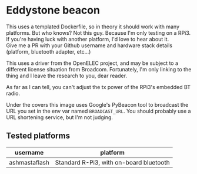 # Eddystone beacon

This uses a templated Dockerfile, so in theory it should work with many
platforms.  But who knows?  Not this guy.  Because I'm only testing on a RPi3.
If you're having luck with another platform, I'd love to hear about it.  
Give me a PR with your Github username and hardware stack details (platform,
bluetooth adapter, etc...)

This uses a driver from the OpenELEC project, and may be subject to a different
license situation from Broadcom.  Fortunately, I'm only linking to the thing
and I leave the research to you, dear reader.

As far as I can tell, you can't adjust the tx power of the RPi3's embedded BT
radio.

Under the covers this image uses Google's PyBeacon tool to broadcast the
URL you set in the env var named `BROADCAST_URL`.  You should probably use a
URL shortening service, but I'm not judging.

## Tested platforms

| username        | platform                                |
|-----------------|-----------------------------------------|
| ashmastaflash   | Standard R-Pi3, with on-board bluetooth |
